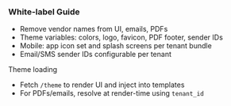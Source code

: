 ### White-label Guide

- Remove vendor names from UI, emails, PDFs
- Theme variables: colors, logo, favicon, PDF footer, sender IDs
- Mobile: app icon set and splash screens per tenant bundle
- Email/SMS sender IDs configurable per tenant

Theme loading

- Fetch `/theme` to render UI and inject into templates
- For PDFs/emails, resolve at render-time using `tenant_id`

